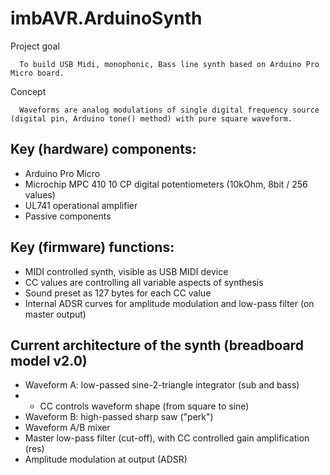 # imbAVR.ArduinoSynth

Project goal

      To build USB Midi, monophonic, Bass line synth based on Arduino Pro Micro board. 

Concept

      Waveforms are analog modulations of single digital frequency source (digital pin, Arduino tone() method) with pure square waveform.

## Key (hardware) components:
- Arduino Pro Micro
- Microchip MPC 410 10 CP digital potentiometers (10kOhm, 8bit / 256 values)
- UL741 operational amplifier
- Passive components

## Key (firmware) functions:
- MIDI controlled synth, visible as USB MIDI device
- CC values are controlling all variable aspects of synthesis
- Sound preset as 127 bytes for each CC value
- Internal ADSR curves for amplitude modulation and low-pass filter (on master output)

## Current architecture of the synth (breadboard model v2.0)
- Waveform A: low-passed sine-2-triangle integrator (sub and bass)
- - CC controls waveform shape (from square to sine)
- Waveform B: high-passed sharp saw ("perk")
- Waveform A/B mixer
- Master low-pass filter (cut-off), with CC controlled gain amplification (res)
- Amplitude modulation at output (ADSR)

